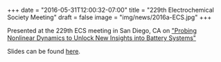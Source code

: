 +++
date = "2016-05-31T12:00:32-07:00"
title = "229th Electrochemical Society Meeting"
draft = false
image = "img/news/2016a-ECS.jpg"
+++

Presented at the 229th ECS meeting in San Diego, CA on <a href="https://ecs.confex.com/ecs/229/webprogram/Paper65722.html" target="_blank">"Probing Nonlinear Dynamics to Unlock New Insights into Battery Systems"</a>

<!--more-->
Slides can be found <a href="/slides/">here</a>.
